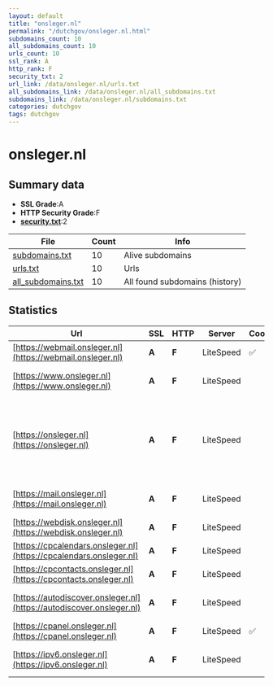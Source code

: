 ```yaml
---
layout: default
title: "onsleger.nl"
permalink: "/dutchgov/onsleger.nl.html"
subdomains_count: 10
all_subdomains_count: 10
urls_count: 10
ssl_rank: A
http_rank: F
security_txt: 2
url_link: /data/onsleger.nl/urls.txt
all_subdomains_link: /data/onsleger.nl/all_subdomains.txt
subdomains_link: /data/onsleger.nl/subdomains.txt
categories: dutchgov
tags: dutchgov
---
```



# onsleger.nl
## Summary data


 - **SSL Grade**:A
 - **HTTP Security Grade**:F
 - **[security.txt](https://www.digitaleoverheid.nl/nieuws/standaard-security-txt-nu-verplicht-voor-overheid/)**:2


| File       | Count | Info |
|------------|-------|------|
|[subdomains.txt](/DutchGovScope/data/onsleger.nl/subdomains.txt)|10|Alive subdomains|
|[urls.txt](/DutchGovScope/data/onsleger.nl/urls.txt)|10|Urls|
|[all_subdomains.txt](/DutchGovScope/data/onsleger.nl/all_subdomains.txt)|10|All found subdomains (history)|


## Statistics


| Url | SSL | HTTP | Server | Cookie | HSTS | CORS | CTO | CSP | XFO | XXP | RP |FP| Tech |Title |
|--------|-------|-------|------|------|------|------|------|------|------|------|------|------|------|------|
|[https://webmail.onsleger.nl](https://webmail.onsleger.nl)| **A**| **F**|LiteSpeed|:white_check_mark: | | | | | | | :white_check_mark: | |HTTP/3 LiteSpeed|Webmail Login|
|[https://www.onsleger.nl](https://www.onsleger.nl)| **A**| **F**|LiteSpeed| | | | | | | | :white_check_mark: | |HTTP/3 LiteSpeed Litespeed Cache||
|[https://onsleger.nl](https://onsleger.nl)| **A**| **F**|LiteSpeed| | | | | | | | :white_check_mark: | |HTTP/3 LiteSpeed Litespeed Cache MySQL PHP Slider Revolution:6.6.12 WordPress:6.2.5 wpBakery|onsleger – Onsle...|
|[https://mail.onsleger.nl](https://mail.onsleger.nl)| **A**| **F**|LiteSpeed| | | | | | | | :white_check_mark: | |HTTP/3 LiteSpeed Litespeed Cache||
|[https://webdisk.onsleger.nl](https://webdisk.onsleger.nl)| **A**| **F**|LiteSpeed| | | | | | | | :white_check_mark: | |Basic HTTP/3 LiteSpeed||
|[https://cpcalendars.onsleger.nl](https://cpcalendars.onsleger.nl)| **A**| **F**|LiteSpeed| | | | | | | | :white_check_mark: | |Basic HTTP/3 LiteSpeed||
|[https://cpcontacts.onsleger.nl](https://cpcontacts.onsleger.nl)| **A**| **F**|LiteSpeed| | | | | | | | :white_check_mark: | |Basic HTTP/3 LiteSpeed||
|[https://autodiscover.onsleger.nl](https://autodiscover.onsleger.nl)| **A**| **F**|LiteSpeed| | | | | | | | :white_check_mark: | |HTTP/3 LiteSpeed Litespeed Cache||
|[https://cpanel.onsleger.nl](https://cpanel.onsleger.nl)| **A**| **F**|LiteSpeed|:white_check_mark: | | | | | | | :white_check_mark: | |HTTP/3 LiteSpeed cPanel|cPanel-aanmeldin...|
|[https://ipv6.onsleger.nl](https://ipv6.onsleger.nl)| **A**| **F**|LiteSpeed| | | | | | | | :white_check_mark: | |HTTP/3 LiteSpeed Litespeed Cache||

